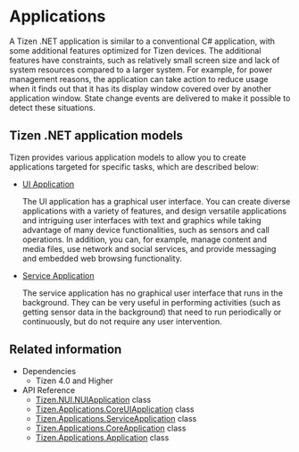 # Applications

A Tizen .NET application is similar to a conventional C\# application, with some additional features optimized for Tizen devices. The additional features have constraints, such as relatively small screen size and lack of system resources compared to a larger system. For example, for power management reasons, the application can take action to reduce usage when it finds out that it has its display window covered over by another application window. State change events are delivered to make it possible to detect these situations.

<a name="app_models"></a>
## Tizen .NET application models

Tizen provides various application models to allow you to create applications targeted for specific tasks, which are described below:

- [UI Application](./uiapplication/overview.md)

  The UI application has a graphical user interface. You can create diverse applications with a variety of features, and design
  versatile applications and intriguing user interfaces with text and graphics while taking advantage of many device functionalities, such as sensors and call operations. In addition, you can, for example, manage content and media files, use network and social services, and provide messaging and embedded web browsing functionality.

- [Service Application](./service_application.md)

  The service application has no graphical user interface that runs in the background. They can be very useful in performing activities (such as getting sensor data in the background) that need to run periodically or continuously, but do not require any user intervention.

## Related information
- Dependencies
  - Tizen 4.0 and Higher
- API Reference
  - [Tizen.NUI.NUIApplication](/application/dotnet/api/TizenFX/latest/api/Tizen.NUI.NUIApplication.html) class
  - [Tizen.Applications.CoreUIApplication](/application/dotnet/api/TizenFX/latest/api/Tizen.Applications.CoreUIApplication.html) class
  - [Tizen.Applications.ServiceApplication](/application/dotnet/api/TizenFX/latest/api/Tizen.Applications.ServiceApplication.html) class
  - [Tizen.Applications.CoreApplication](/application/dotnet/api/TizenFX/latest/api/Tizen.Applications.CoreApplication.html) class
  - [Tizen.Applications.Application](/application/dotnet/api/TizenFX/latest/api/Tizen.Applications.Application.html) class
